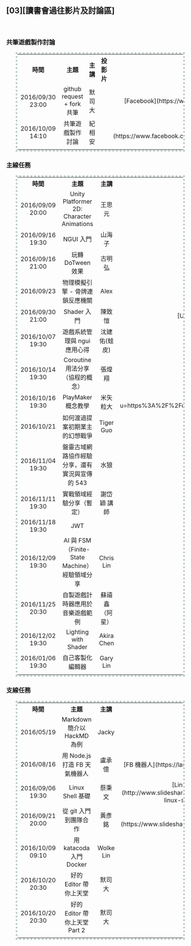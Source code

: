 ## [03][讀書會過往影片及討論區]

<br>
<!--
<center><table style="width:100%; text-align:center; vertical-align:middle;">
<tr>
<td></td>
<td></td>
<td></td>
<td></td>
</tr>
</table></center>
-->

### 共筆遊戲製作討論


<center><table style="width:90%; text-align:center; vertical-align:middle; border: 5px dotted #BACAC6;">

<tr>
<!------------------------------------------------------>
<th style="width:16%;">時間							</th>
<th style="width:16%;">主題							</th>
<th style="width:16%;">主講							</th>
<th style="width:16%;">投影片						</th>
<th style="width:16%;">影片							</th>
<th style="width:16%;">提問交流區						</th>
<!------------------------------------------------------>
</tr>

<tr>
<!------------------------------------------------------>
<td>2016/09/30 23:00</td>
<td>github request + fork 共筆</td>
<td>默司大</td>
<td></td>
<td>[Facebook](https://www.facebook.com/readbook999/videos/1810950809147341/)</td>
<td>[點我跳轉](https://github.com/onlinereadbook/bookunity/issues/12)</td>
<!------------------------------------------------------>
</tr>

<tr>
<!------------------------------------------------------>
<td>2016/10/09 14:10								</td>
<td>共筆遊戲製作討論									</td>
<td>紀相安											</td>
<td>												</td>
<td>[Facebook](https://www.facebook.com/groups/1606498833013546/permalink/1654764391520323/)</td>
<td>[點我跳轉](https://github.com/onlinereadbook/bookunity/issues/14)</td>
<!------------------------------------------------------>
</tr>

<tr>
<!------------------------------------------------------>
<td>												</td>
<td>												</td>
<td>												</td>
<td>												</td>
<td>												</td>
<td>												</td>
<!------------------------------------------------------>
</tr>

</table></center>

### 主線任務

<center><table style="width:90%; text-align:center; vertical-align:middle; border: 5px dotted #BACAC6;">

<tr>
<!------------------------------------------------------>
<th style="width:16%;">時間							</th>
<th style="width:16%;">主題							</th>
<th style="width:16%;">主講							</th>
<th style="width:16%;">投影片						</th>
<th style="width:16%;">影片							</th>
<th style="width:16%;">提問交流區						</th>
<!------------------------------------------------------>
</tr>

<tr>
<!------------------------------------------------------>
<td>2016/09/09 20:00								</td>
<td>Unity Platformer 2D: Character Animations		</td>
<td>王思元											</td>
<td>[Unity Platformer 2D](https://docs.google.com/presentation/d/1izJ8POcmN1WSrzkQgwZ32EdERUk4PnPl4fo7wDHFlLY/edit#slide=id.p)</td>
<td>[Youtube](https://youtu.be/yZ5hAKWQ7ZU)			</td>
<td>[點我跳轉](https://github.com/onlinereadbook/bookunity/issues/2)</td>
<!------------------------------------------------------>
</tr>

<tr>
<!------------------------------------------------------>
<td>2016/09/16 19:30								</td>
<td>NGUI 入門										</td>
<td>山海子											</td>
<td>												</td>
<td>[Google Drive](https://drive.google.com/file/d/0B5TQWPMizi8yRXl2M0VDaVpyT3M/view)</td>
<td>[點我跳轉](https://github.com/onlinereadbook/bookunity/issues/3)</td>
<!------------------------------------------------------>
</tr>

<tr>
<!------------------------------------------------------>
<td>2016/09/16 21:00								</td>
<td>玩轉 DoTween 效果								</td>
<td>古明弘											</td>
<td>												</td>
<td>[Youtube](https://youtu.be/jbYXTLcgmYQ)			</td>
<td>[點我跳轉](https://github.com/onlinereadbook/bookunity/issues/4)</td>
<!------------------------------------------------------>
</tr>

<tr>
<!------------------------------------------------------>
<td>2016/09/23										</td>
<td>物理模擬引擎 - 骨牌連鎖反應機關						</td>
<td>Alex											</td>
<td>												</td>
<td>[Youtube](https://youtu.be/1_ob4HVlaHQ)			</td>
<td>[點我跳轉](https://github.com/onlinereadbook/bookunity/issues/6)</td>
<!------------------------------------------------------>
</tr>

<tr>
<!------------------------------------------------------>
<td>2016/09/30 21:00								</td>
<td>Shader 入門										</td>
<td>陳致愷											</td>
<td>[Unity Shader](https://docs.google.com/presentation/d/1PG7e9a2y9YFi6wy5ljuNge_q1MYnXCe1_LZCRxwnua0/edit#slide=id.g16a6727905_0_8)</td>
<td>[Youtube](https://www.youtube.com/watch?v=fhmf5PacfVg&feature=youtu.be)</td>
<td>[點我跳轉](https://github.com/onlinereadbook/bookunity/issues/8)</td>
<!------------------------------------------------------>
</tr>

<!--
<tr>
<td>2016/10/06 14:00								</td>
<td>[Unity 應用領域]大師論壇-Unity 光照與即時渲染系統	</td>
<td>小林信行											</td>
<td>[Unity 製圖基礎 照明篇](http://download.randomexp.net/events/unity/20161005_UnityTaipei_LightingSeminar.pdf)</td>
<td>												</td>
<td>[點我跳轉](https://github.com/onlinereadbook/bookunity/issues/13)</td>
</tr>
-->

<tr>
<!------------------------------------------------------>
<td>2016/10/07 19:30								</td>
<td>遊戲系統管理與 ngui 應用心得						</td>
<td>沈建佑(蛙皮)										</td>
<td>												</td>
<td>[Youtube](https://www.youtube.com/watch?v=5SzQLdI1bPU)</td>
<td>[點我跳轉](https://github.com/onlinereadbook/bookunity/issues/11)</td>
<!------------------------------------------------------>
</tr>

<tr>
<!------------------------------------------------------>
<td>2016/10/14 19:30								</td>
<td>Coroutine 用法分享（協程的概念）					</td>
<td>張煌翔											</td>
<td>												</td>
<td>[Youtube](https://youtu.be/L-VhwCZS1Uc)			</td>
<td>[點我跳轉](https://github.com/onlinereadbook/bookunity/issues/17)</td>
<!------------------------------------------------------>
</tr>

<tr>
<!------------------------------------------------------>
<td>2016/10/16 19:30								</td>
<td>PlayMaker 概念教學								</td>
<td>米矢粒大											</td>
<td>[PlayMaker](https://l.facebook.com/l.php?u=https%3A%2F%2Fdocs.google.com%2Fpresentation%2Fd%2F1dH_nbgdVxoYo2UH86lDPQMHiJ2HMjMFrPkjnRlmlyZk%2Fedit%23slide%3Did.g1844b9fe46_0_1146&h=GAQFeDq4h)</td>
<td>[（活動網址）](https://www.facebook.com/events/1790890107790610/)</td>
<!--[Youtube](https://youtu.be/SsR-0U2aWBU)-->
<td>[點我跳轉](https://github.com/onlinereadbook/bookunity/issues/21)</td>
<!------------------------------------------------------>
</tr>

<!--
<tr>
<td>2016/10/18 19:30								</td>
<td>nodejs with 7688 & pi 經驗領域					</td>
<td>Lamma 大											</td>
<td>[nodejs with 7688 & pi](https://docs.google.com/presentation/d/1w6J85SOv01o8ZuZLuoNAW8Wy-BMkIIjbjk5GYOnRC0w/edit)</td>
<td>												</td>
<td>												</td>
</tr>
-->

<tr>
<!------------------------------------------------------>
<td>2016/10/21										</td>
<td>如何渡過提案初期業主的幻想戰爭						</td>
<td>Tiger Guo										</td>
<td>												</td>
<td>[（活動網址）](https://www.facebook.com/events/934502916661318/)</td>
<td>[點我跳轉](https://github.com/onlinereadbook/bookunity/issues/10)</td>
<!------------------------------------------------------>
</tr>

<tr>
<!------------------------------------------------------>
<td>2016/11/04 19:30								</td>
<td>盤靈古域網路協作經驗分享，還有實況與宣傳的 543		</td>
<td>水狼												</td>
<td>												</td>
<td>[YouTube](https://www.youtube.com/watch?v=-K_v4F6_BH)</td>
<td>[點我跳轉](https://github.com/onlinereadbook/bookunity/issues/19)</td>
<!------------------------------------------------------>
</tr>

<tr>
<!------------------------------------------------------>
<td>2016/11/11 19:30								</td>
<td>實戰領域經驗分享（暫定）							</td>
<td>謝岱穎 講師										</td>
<td>												</td>
<td>[YouTube](https://youtu.be/tJ0ROQj-vGE)</td>
<td>[點我跳轉](https://github.com/onlinereadbook/bookunity/issues/18)</td>
<!------------------------------------------------------>
</tr>

<tr>
<!------------------------------------------------------>
<td>2016/11/18 19:30								</td>
<td>JWT												</td>
<td>												</td>
<td>												</td>
<td>[（活動網址）]()</td>
<td>[點我跳轉]()</td>
<!------------------------------------------------------>
</tr>

<tr>
<!------------------------------------------------------>
<td>2016/12/09 19:30								</td>
<td>AI 與 FSM（Finite-State Machine）經驗領域分享		</td>
<td>Chris Lin										</td>
<td>												</td>
<td>[（活動網址）](https://www.facebook.com/events/1431680963514109/)</td>
<td>[點我跳轉](https://github.com/onlinereadbook/bookunity/issues/15)</td>
<!------------------------------------------------------>
</tr>

<tr>
<!------------------------------------------------------>
<td>2016/11/25 20:30								</td>
<td>自製遊戲計時器應用於音樂遊戲範例					</td>
<td>蘇禧鑫 （阿星）									</td>
<td>												</td>
<td>[（活動網址）](https://www.facebook.com/events/896190013820816/)</td>
<td>[點我跳轉](https://github.com/onlinereadbook/bookunity/issues/9)</td>
<!------------------------------------------------------>
</tr>

<tr>
<!------------------------------------------------------>
<td>2016/12/02 19:30								</td>
<td>Lighting with Shader							</td>
<td>Akira Chen										</td>
<td>												</td>
<td>[（活動網址）](https://www.facebook.com/events/105507346587704/)</td>
<td>[點我跳轉](https://github.com/onlinereadbook/bookunity/issues/16)</td>
<!------------------------------------------------------>
</tr>

<tr>
<!------------------------------------------------------>
<td>2016/01/06 19:30								</td>
<td>自己客製化編輯器									</td>
<td>Gary Lin										</td>
<td>												</td>
<td>[（活動網址）](https://www.facebook.com/events/714655155349239/)</td>
<td>[點我跳轉](https://github.com/onlinereadbook/bookunity/issues/20)</td>
<!------------------------------------------------------>
</tr>

<tr>
<!------------------------------------------------------>
<td>												</td>
<td>												</td>
<td>												</td>
<td>												</td>
<td>												</td>
<td>												</td>
<!------------------------------------------------------>
</tr>

</table></center>

### 支線任務

<center><table style="width:90%; text-align:center; vertical-align:middle; border: 5px dotted #BACAC6;">

<tr>
<!------------------------------------------------------>
<th style="width:16%;">時間							</th>
<th style="width:16%;">主題							</th>
<th style="width:16%;">主講							</th>
<th style="width:16%;">投影片							</th>
<th style="width:16%;">影片							</th>
<th style="width:16%;">提問交流區						</th>
<!------------------------------------------------------>
</tr>

<tr>
<!------------------------------------------------------>
<td>2016/05/19</td>
<td>Markdown 簡介以 HackMD 為例</td>
<td>Jacky</td>
<td></td>
<td>[Markdown<br>HackMD](https://youtu.be/8maKJ6CJ9no)</td>
<td></td>
<!------------------------------------------------------>
</tr>

<tr>
<!------------------------------------------------------>
<td>2016/08/16</td>
<td>用 Node.js 打造 FB 天氣機器人</td>
<td>盧承億</td>
<td>[FB 機器人](https://larry850806.github.io/weather/)</td>
<td>[Youtube](https://youtu.be/c5gz5TxtEQk)</td>
<td>[點我跳轉](https://github.com/onlinereadbook/booknodejs/issues/5)</td>
<!------------------------------------------------------>
</tr>

<tr>
<!------------------------------------------------------>
<td>2016/09/06 19:30								</td>
<td>Linux Shell 基礎									</td>
<td>蔡秉文											</td>
<td>[Linux Shell 基礎](http://www.slideshare.net/ssuser3e0b1d/basic-of-linux-shell-command)</td>
<td>[Youtube](https://youtu.be/FBoYiq1pbD0)			</td>
<td>[點我跳轉](https://github.com/onlinereadbook/booknodejs/issues/8)</td>
<!------------------------------------------------------>
</tr>

<tr>
<!------------------------------------------------------>
<td>2016/09/21 20:00</td>
<td>從 git 入門到團隊合作</td>
<td>黃彥銘</td>
<td>[Git 入門](https://www.slideshare.net/secret/retavuvmp0Vbun)</td>
<td>[Youtube](https://youtu.be/DqYJwg6dvJo)</td>
<td>[點我跳轉](https://github.com/onlinereadbook/bookunity/issues/5)</td>
<!------------------------------------------------------>
</tr>

<tr>
<!------------------------------------------------------>
<td>2016/10/09 09:10								</td>
<td>用 katacoda 入門 Docker							</td>
<td>Wolke Lin										</td>
<td>												</td>
<td>[FaceBook](https://www.facebook.com/groups/750311598438135/permalink/847523582050269/)</td>
<td>												</td>
<!------------------------------------------------------>
</tr>

<tr>
<!------------------------------------------------------>
<td>2016/10/20 20:30								</td>
<td>好的 Editor 帶你上天堂							</td>
<td>默司大											</td>
<td>												</td>
<td>[Facebook](https://www.facebook.com/groups/207139586323090/permalink/324049674632080/?match=57SAIOebuCDlroks55u4LOWuiSzntIA%3D)</td>
<td>[點我跳轉](https://github.com/mosluce/vscode-quick-start)</td>
<!------------------------------------------------------>
</tr>

<tr>
<!------------------------------------------------------>
<td>2016/10/20 20:30								</td>
<td>好的 Editor 帶你上天堂 Part 2						</td>
<td>默司大											</td>
<td>												</td>
<td>[（活動網址）](https://www.facebook.com/events/144723342658848/)</td>
<td>[點我跳轉](https://github.com/mosluce/vscode-quick-start)</td>
<!------------------------------------------------------>
</tr>

<tr>
<!------------------------------------------------------>
<td>												</td>
<td>												</td>
<td>												</td>
<td>												</td>
<td>												</td>
<td>												</td>
<!------------------------------------------------------>
</tr>

</table></center>

